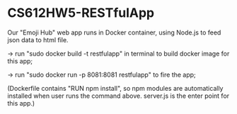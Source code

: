 # CS612HW5-RESTfulApp

Our "Emoji Hub" web app runs in Docker container, using Node.js to feed json data to html file.

  -> run "sudo docker build -t restfulapp" in terminal to build docker image for this app;
  
  -> run "sudo docker run -p 8081:8081 restfulapp" to fire the app;
  
  (Dockerfile contains "RUN npm install", so npm modules are automatically installed when user runs the command above. server.js is the enter point for this app.)
